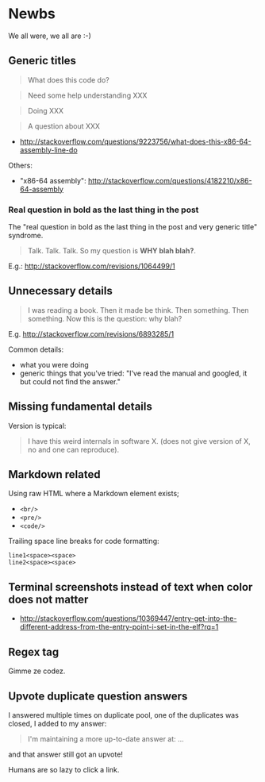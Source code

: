 # Newbs

We all were, we all are :-)

## Generic titles

> What does this code do?

> Need some help understanding XXX

> Doing XXX

> A question about XXX

- http://stackoverflow.com/questions/9223756/what-does-this-x86-64-assembly-line-do

Others:

- "x86-64 assembly": http://stackoverflow.com/questions/4182210/x86-64-assembly

### Real question in bold as the last thing in the post

The "real question in bold as the last thing in the post and very generic title" syndrome.

> Talk. Talk. Talk. So my question is **WHY blah blah?**.

E.g.: http://stackoverflow.com/revisions/1064499/1

## Unnecessary details

> I was reading a book. Then it made be think. Then something. Then something. Now this is the question: why blah?

E.g. <http://stackoverflow.com/revisions/6893285/1>

Common details:

- what you were doing
- generic things that you've tried: "I've read the manual and googled, it but could not find the answer."

## Missing fundamental details

Version is typical:

> I have this weird internals in software X. (does not give version of X, no and one can reproduce).

## Markdown related

Using raw HTML where a Markdown element exists;

- `<br/>`
- `<pre/>`
- `<code/>`

Trailing space line breaks for code formatting:

    line1<space><space>
    line2<space><space>

## Terminal screenshots instead of text when color does not matter

- <http://stackoverflow.com/questions/10369447/entry-get-into-the-different-address-from-the-entry-point-i-set-in-the-elf?rq=1>

## Regex tag

Gimme ze codez.

## Upvote duplicate question answers

I answered multiple times on duplicate pool, one of the duplicates was closed, I added to my answer:

> I'm maintaining a more up-to-date answer at: ...

and that answer still got an upvote!

Humans are so lazy to click a link.
